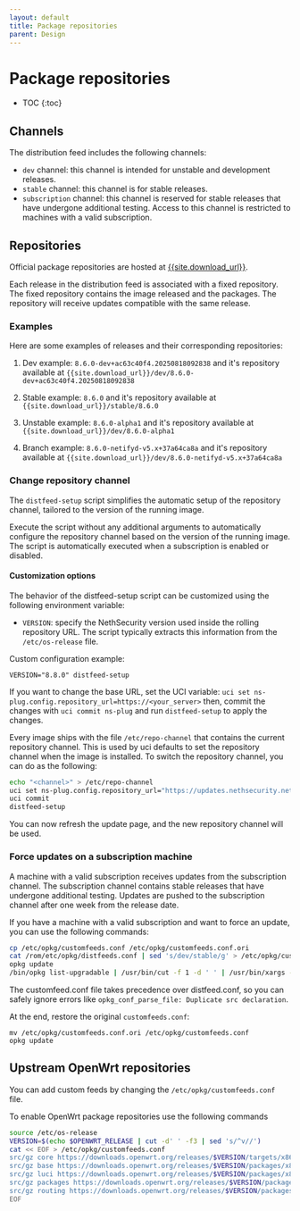 ```yaml
---
layout: default
title: Package repositories
parent: Design
---
```


# Package repositories

* TOC
{:toc}

## Channels

The distribution feed includes the following channels:

- `dev` channel: this channel is intended for unstable and development releases.
- `stable` channel: this channel is for stable releases.
- `subscription` channel: this channel is reserved for stable releases that have undergone additional testing. Access to this channel is restricted to machines with a valid subscription.

## Repositories

Official package repositories are hosted at [{{site.download_url}}]({{site.download_url}}/index.html).

Each release in the distribution feed is associated with a fixed repository. The fixed repository contains the image
released and the packages. The repository will receive updates compatible with the same release.

### Examples

Here are some examples of releases and their corresponding repositories:

1. Dev example: `8.6.0-dev+ac63c40f4.20250818092838` and it's repository available at `{{site.download_url}}/dev/8.6.0-dev+ac63c40f4.20250818092838`

2. Stable example: `8.6.0` and it's repository available at `{{site.download_url}}/stable/8.6.0`

3. Unstable example: `8.6.0-alpha1` and it's repository available at `{{site.download_url}}/dev/8.6.0-alpha1`

4. Branch example: `8.6.0-netifyd-v5.x+37a64ca8a` and it's repository available at `{{site.download_url}}/dev/8.6.0-netifyd-v5.x+37a64ca8a`

### Change repository channel

The `distfeed-setup` script simplifies the automatic setup of the repository channel, tailored to the version of the running image. 

Execute the script without any additional arguments to automatically configure the repository channel based on the version of the running image.
The script is automatically executed when a subscription is enabled or disabled.

#### Customization options

The behavior of the distfeed-setup script can be customized using the following environment variable:

- `VERSION`: specify the NethSecurity version used inside the rolling repository URL.
   The script typically extracts this information from the `/etc/os-release` file.

Custom configuration example:
```
VERSION="8.8.0" distfeed-setup
```

If you want to change the base URL, set the UCI variable: `uci set ns-plug.config.repository_url=https://<your_server>`
then, commit the changes with `uci commit ns-plug` and run `distfeed-setup` to apply the changes.

Every image ships with the file `/etc/repo-channel` that contains the current repository channel. This is used by uci
defaults to set the repository channel when the image is installed. To switch the repository channel, you can do as the
following:

```bash
echo "<channel>" > /etc/repo-channel
uci set ns-plug.config.repository_url="https://updates.nethsecurity.nethserver.org/$(cat /etc/repo-channel)"
uci commit
distfeed-setup
```

You can now refresh the update page, and the new repository channel will be used.

### Force updates on a subscription machine

A machine with a valid subscription receives updates from the subscription channel.
The subscription channel contains stable releases that have undergone additional testing.
Updates are pushed to the subscription channel after one week from the release date.

If you have a machine with a valid subscription and want to force an update, you can use the following commands:

```bash
cp /etc/opkg/customfeeds.conf /etc/opkg/customfeeds.conf.ori
cat /rom/etc/opkg/distfeeds.conf | sed 's/dev/stable/g' > /etc/opkg/customfeeds.conf
opkg update
/bin/opkg list-upgradable | /usr/bin/cut -f 1 -d ' ' | /usr/bin/xargs -r opkg upgrade && echo "Update successful!"
```

The customfeed.conf file takes precedence over distfeed.conf, so you can safely
ignore errors like `opkg_conf_parse_file: Duplicate src declaration`.

At the end, restore the original `customfeeds.conf`:
```
mv /etc/opkg/customfeeds.conf.ori /etc/opkg/customfeeds.conf
opkg update
```

## Upstream OpenWrt repositories

You can add custom feeds by changing the `/etc/opkg/customfeeds.conf` file.

To enable OpenWrt package repositories use the following commands
```bash
source /etc/os-release
VERSION=$(echo $OPENWRT_RELEASE | cut -d' ' -f3 | sed 's/^v//')
cat << EOF > /etc/opkg/customfeeds.conf 
src/gz core https://downloads.openwrt.org/releases/$VERSION/targets/x86/64/packages
src/gz base https://downloads.openwrt.org/releases/$VERSION/packages/x86_64/base
src/gz luci https://downloads.openwrt.org/releases/$VERSION/packages/x86_64/luci
src/gz packages https://downloads.openwrt.org/releases/$VERSION/packages/x86_64/packages
src/gz routing https://downloads.openwrt.org/releases/$VERSION/packages/x86_64/routing
EOF
```
